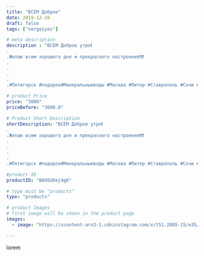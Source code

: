```yaml
---
title: "ВСЕМ Доброе"
date: 2019-12-16
draft: false
tags: ["sergeiyes"]

# meta description
description : "ВСЕМ Доброе утро❗
.
.Желаю всем хорошего дня и прекрасного настроения❗❗❗
.
.
.
.
.#Пятигорск #подарок#Минеральныеводы #Москва #Питер #Ставрополь #Сочи #Симфероп"

# product Price
price: "3000"
priceBefore: "3600.0"

# Product Short Description
shortDescription: "ВСЕМ Доброе утро❗
.
.Желаю всем хорошего дня и прекрасного настроения❗❗❗
.
.
.
.
.#Пятигорск #подарок#Минеральныеводы #Москва #Питер #Ставрополь #Сочи #Симферополь #Севастополь #УФО #Анапа #Краснодар #Екатеринбург #Челябинск #Ессентуки #Железноводск #Кисловодск #бизнес #Ростовнадону #gruppazahvata #крым #sergeystar  #Волгоград"

#product ID
productID: "B6H5UDej4gK"

# type must be "products"
type: "products"

# product Images
# first image will be shown in the product page
images:
  - image: "https://scontent-arn2-1.cdninstagram.com/v/t51.2885-15/e35/79945466_154107302578063_3510765363963192719_n.jpg?tp=1&_nc_ht=scontent-arn2-1.cdninstagram.com&_nc_cat=107&_nc_ohc=sS5MiYxymqwAX_Ek9zj&ccb=7-4&oh=a69e4afb79a2998e6d83985d9a910b2c&oe=608579D4&_nc_sid=86f79a&ig_cache_key=MjE5OTk3OTAwOTc2ODM5MjcxNA%3D%3D.2-ccb7-4"

---
```

lorem
